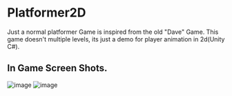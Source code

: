 # Platformer2D
Just a normal platformer
Game is inspired from the old "Dave" Game.
This game doesn't multiple levels, its just a demo for player animation in 2d(Unity C#).

## In Game Screen Shots.
![image](https://user-images.githubusercontent.com/47148900/149485670-f4a34a37-a2f5-4148-a80a-7b9007c621bc.png)
![image](https://user-images.githubusercontent.com/47148900/149485911-bd8aab4e-52ff-4598-8bb4-3ead507acb52.png)
